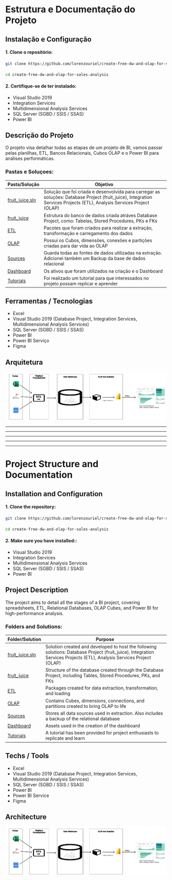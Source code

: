 # Estrutura e Documentação do Projeto

## Instalação e Configuração
#### 1. Clone o repositório:

```bash
git clone https://github.com/lorenzouriel/create-free-dw-and-olap-for-sales-analysis.git

cd create-free-dw-and-olap-for-sales-analysis
```

#### 2. Certifique-se de ter instalado:
- Visual Studio 2019
- Integration Services
- Multidimensional Analysis Services
- SQL Server (SGBD / SSIS / SSAS)
- Power BI 

## Descrição do Projeto

O projeto visa detalhar todas as etapas de um projeto de BI, vamos passar pelas planilhas, ETL, Bancos Relacionais, Cubos OLAP e o Power BI para análises performáticas.


### Pastas e Soluçoes:

| Pasta/Solução   |Objetivo   |
|---|---|
| [fruit_juice.sln](README.md) | Solução que foi criada e desenvolvida para carregar as soluções: Database Project (fruit_juice), Integration Services Projects (ETL), Analysis Services Project (OLAP)  |
| [fruit_juice](fruit_juice/README.md) | Estrutura do banco de dados criada atráves Database Project, como: Tabelas, Stored Procedures, PKs e FKs |
| [ETL](ETL/README.md)| Pacotes que foram criados para realizar a extração, transformação e carregamento dos dados |
| [OLAP](OLAP/README.md)| Possui os Cubos, dimensões, conexões e partições criadas para dar vida ao OLAP  |
| [Sources](Sources/README.md) | Guarda todas as fontes de dados utilizadas na extração. Adicionei também um Backup da base de dados relacional  |
| [Dashboard](Dashboard/README.md) | Os ativos que foram utilizados na criação e o Dashboard  |
| [Tutorials](Tutorials/README.md) | Foi realizado um tutorial para que interessados no projeto possam replicar e aprender |

## Ferramentas / Tecnologias
- Excel
- Visual Studio 2019 (Database Project, Integration Services, Multidimensional Analysis Services)
- SQL Server (SGBD / SSIS / SSAS)
- Power BI
- Power BI Serviço
- Figma

## Arquitetura
![Arquitetura](/Tutorials/Architecture%20v3.png)

---
---
---
---
---

# Project Structure and Documentation

## Installation and Configuration
#### 1. Clone the repository:

```bash
git clone https://github.com/lorenzouriel/create-free-dw-and-olap-for-sales-analysis.git

cd create-free-dw-and-olap-for-sales-analysis
```

#### 2. Make sure you have installed::
- Visual Studio 2019
- Integration Services
- Multidimensional Analysis Services
- SQL Server (SGBD / SSIS / SSAS)
- Power BI 

## Project Description

The project aims to detail all the stages of a BI project, covering spreadsheets, ETL, Relational Databases, OLAP Cubes, and Power BI for high-performance analysis.


### Folders and Solutions:

| Folder/Solution   | Purpose   |
|---|---|
| [fruit_juice.sln](README.md) | Solution created and developed to host the following solutions: Database Project (fruit_juice), Integration Services Projects (ETL), Analysis Services Project (OLAP)  |
| [fruit_juice](fruit_juice/README.md) | Structure of the database created through the Database Project, including Tables, Stored Procedures, PKs, and FKs |
| [ETL](ETL/README.md)| Packages created for data extraction, transformation, and loading |
| [OLAP](OLAP/README.md)| Contains Cubes, dimensions, connections, and partitions created to bring OLAP to life  |
| [Sources](Sources/README.md) | Stores all data sources used in extraction. Also includes a backup of the relational database  |
| [Dashboard](Dashboard/README.md) | Assets used in the creation of the dashboard  |
| [Tutorials](Tutorials/README.md) | A tutorial has been provided for project enthusiasts to replicate and learn |


## Techs / Tools
- Excel
- Visual Studio 2019 (Database Project, Integration Services, Multidimensional Analysis Services)
- SQL Server (SGBD / SSIS / SSAS)
- Power BI
- Power BI Service
- Figma


## Architecture
![Arquitetura](/Tutorials/Architecture%20v3.png)

